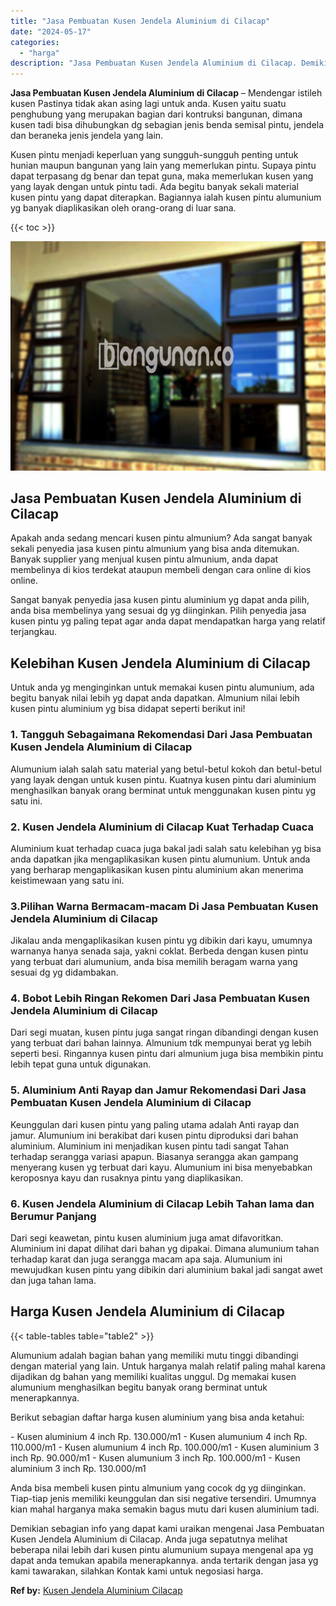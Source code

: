 ```yaml
---
title: "Jasa Pembuatan Kusen Jendela Aluminium di Cilacap"
date: "2024-05-17"
categories: 
  - "harga"
description: "Jasa Pembuatan Kusen Jendela Aluminium di Cilacap. Demikian sebagian info yang dapat kami uraikan mengenai Jasa Pembuatan Kusen Jendela Aluminium di Cilacap...."
---
```


**Jasa Pembuatan Kusen Jendela Aluminium di Cilacap** – Mendengar istileh kusen Pastinya tidak akan asing lagi untuk anda. Kusen yaitu suatu penghubung yang merupakan bagian dari kontruksi bangunan, dimana kusen tadi bisa dihubungkan dg sebagian jenis benda semisal pintu, jendela dan beraneka jenis jendela yang lain.

Kusen pintu menjadi keperluan yang sungguh-sungguh penting untuk hunian maupun bangunan yang lain yang memerlukan pintu. Supaya pintu dapat terpasang dg benar dan tepat guna, maka memerlukan kusen yang yang layak dengan untuk pintu tadi. Ada begitu banyak sekali material kusen pintu yang dapat diterapkan. Bagiannya ialah kusen pintu alumunium yg banyak diaplikasikan oleh orang-orang di luar sana.

{{< toc >}}

![Jasa Pembuatan Kusen Jendela Aluminium di Cilacap](/images/harga-kusen-jendela-alumunium-11.png)

## Jasa Pembuatan Kusen Jendela Aluminium di Cilacap

Apakah anda sedang mencari kusen pintu almunium? Ada sangat banyak sekali penyedia jasa kusen pintu almunium yang bisa anda ditemukan. Banyak supplier yang menjual kusen pintu almunium, anda dapat membelinya di kios terdekat ataupun membeli dengan cara online di kios online.

Sangat banyak penyedia jasa kusen pintu aluminium yg dapat anda pilih, anda bisa membelinya yang sesuai dg yg diinginkan. Pilih penyedia jasa kusen pintu yg paling tepat agar anda dapat mendapatkan harga yang relatif terjangkau.

## Kelebihan Kusen Jendela Aluminium di Cilacap

Untuk anda yg menginginkan untuk memakai kusen pintu alumunium, ada begitu banyak nilai lebih yg dapat anda dapatkan. Almunium nilai lebih kusen pintu aluminium yg bisa didapat seperti berikut ini!

### 1\. Tangguh Sebagaimana Rekomendasi Dari Jasa Pembuatan Kusen Jendela Aluminium di Cilacap

Alumunium ialah salah satu material yang betul-betul kokoh dan betul-betul yang layak dengan untuk kusen pintu. Kuatnya kusen pintu dari aluminium menghasilkan banyak orang berminat untuk menggunakan kusen pintu yg satu ini.

### 2\. Kusen Jendela Aluminium di Cilacap Kuat Terhadap Cuaca

Aluminium kuat terhadap cuaca juga bakal jadi salah satu kelebihan yg bisa anda dapatkan jika mengaplikasikan kusen pintu alumunium. Untuk anda yang berharap mengaplikasikan kusen pintu aluminium akan menerima keistimewaan yang satu ini.

### 3.Pilihan Warna Bermacam-macam Di Jasa Pembuatan Kusen Jendela Aluminium di Cilacap

Jikalau anda mengaplikasikan kusen pintu yg dibikin dari kayu, umumnya warnanya hanya senada saja, yakni coklat. Berbeda dengan kusen pintu yang terbuat dari alumunium, anda bisa memilih beragam warna yang sesuai dg yg didambakan.

### 4\. Bobot Lebih Ringan Rekomen Dari Jasa Pembuatan Kusen Jendela Aluminium di Cilacap

Dari segi muatan, kusen pintu juga sangat ringan dibandingi dengan kusen yang terbuat dari bahan lainnya. Almunium tdk mempunyai berat yg lebih seperti besi. Ringannya kusen pintu dari almunium juga bisa membikin pintu lebih tepat guna untuk digunakan.

### 5\. Aluminium Anti Rayap dan Jamur Rekomendasi Dari Jasa Pembuatan Kusen Jendela Aluminium di Cilacap

Keunggulan dari kusen pintu yang paling utama adalah Anti rayap dan jamur. Alumunium ini berakibat dari kusen pintu diproduksi dari bahan aluminium. Aluminium ini menjadikan kusen pintu tadi sangat Tahan terhadap serangga variasi apapun. Biasanya serangga akan gampang menyerang kusen yg terbuat dari kayu. Alumunium ini bisa menyebabkan keroposnya kayu dan rusaknya pintu yang diaplikasikan.

### 6\. Kusen Jendela Aluminium di Cilacap Lebih Tahan lama dan Berumur Panjang

Dari segi keawetan, pintu kusen aluminium juga amat difavoritkan. Aluminium ini dapat dilihat dari bahan yg dipakai. Dimana alumunium tahan terhadap karat dan juga serangga macam apa saja. Alumunium ini mewujudkan kusen pintu yang dibikin dari aluminium bakal jadi sangat awet dan juga tahan lama.

## Harga Kusen Jendela Aluminium di Cilacap

{{< table-tables table="table2" >}}

Alumunium adalah bagian bahan yang memiliki mutu tinggi dibandingi dengan material yang lain. Untuk harganya malah relatif paling mahal karena dijadikan dg bahan yang memiliki kualitas unggul. Dg memakai kusen alumunium menghasilkan begitu banyak orang berminat untuk menerapkannya.

Berikut sebagian daftar harga kusen aluminium yang bisa anda ketahui:

\- Kusen aluminium 4 inch Rp. 130.000/m1 - Kusen alumunium 4 inch Rp. 110.000/m1 - Kusen alumunium 4 inch Rp. 100.000/m1 - Kusen aluminium 3 inch Rp. 90.000/m1 - Kusen alumunium 3 inch Rp. 100.000/m1 - Kusen aluminium 3 inch Rp. 130.000/m1

Anda bisa membeli kusen pintu almunium yang cocok dg yg diinginkan. Tiap-tiap jenis memiliki keunggulan dan sisi negative tersendiri. Umumnya kian mahal harganya maka semakin bagus mutu dari kusen aluminium tadi.

Demikian sebagian info yang dapat kami uraikan mengenai Jasa Pembuatan Kusen Jendela Aluminium di Cilacap. Anda juga sepatutnya melihat beberapa nilai lebih dari kusen pintu alumunium supaya mengenal apa yg dapat anda temukan apabila menerapkannya. anda tertarik dengan jasa yg kami tawarakan, silahkan Kontak kami untuk negosiasi harga.

**Ref by:** [Kusen Jendela Aluminium Cilacap](https://id.wikipedia.org/wiki/Kusen)
